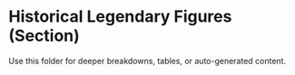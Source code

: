 # Historical Legendary Figures (Section)

Use this folder for deeper breakdowns, tables, or auto-generated content.

